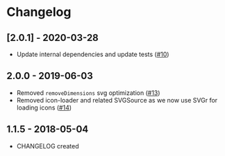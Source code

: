 # Changelog

<!-- ## [Unreleased] -->

## [2.0.1] - 2020-03-28

- Update internal dependencies and update tests ([#10](https://github.com/Shopify/images/pull/10))

## 2.0.0 - 2019-06-03

- Removed `removeDimensions` svg optimization ([#13](https://github.com/Shopify/images/pull/13))
- Removed icon-loader and related SVGSource as we now use SVGr for loading icons ([#14](https://github.com/Shopify/images/pull/14))

## 1.1.5 - 2018-05-04

- CHANGELOG created
